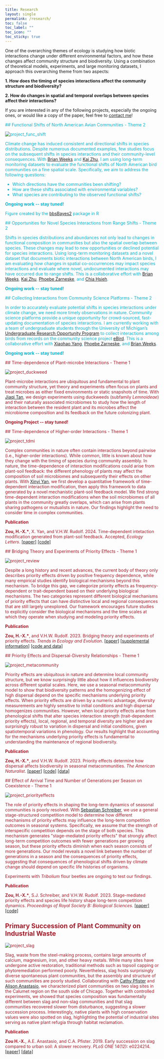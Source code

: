 ```yaml
---
title: Research
layout: single
permalink: /research/
toc: false
toc_label: ""
toc_icon: ""
toc_sticky: true
---
```


One of the overarching themes of ecology is studying how biotic interactions change under different environmental factors, and how these changes affect community structure and biodiversity. Using a combination of theoretical models, experiments, and large monitoring datasets, I approach this overarching theme from two aspects:

**1. How does the timing of species interactions affect the community structure and biodiversity?**

**2. How do changes in spatial and temporal overlaps between species affect their interactions?**

If you are interested in any of the following projects, especially the ongoing ones, or would like a copy of the paper, feel free to [contact me](mailto:hxzou.ecology@gmail.com)!

<span style="color: #0eb0c9;">
## Functional Shifts of North American Avian Communities - Theme 2
<span>

![project_func_shift](/images/project_func_shift.png)

Climate change has induced consistent and directional shifts in species distributions. Despite numerous documented examples, few studies focus on the subsequent shifts in species interactions and their community-level consequences. With [Brian Weeks](https://bcweeks.weebly.com/) and [Kai Zhu](https://zhulab.seas.umich.edu/), I am using long-term monitoring datasets to evaluate the functional shifts of North American bird communities on a fine spatial scale. Specifically, we aim to address the following questions:

- Which directions have the communities been shifting?
- How are these shifts associated with environmental variables?
- What species are contributing to the observed functional shifts?

**Ongoing work -- stay tuned!**

Figure created by the [bbsBayes2](https://bbsbayes.github.io/bbsBayes2/index.html) package in R

<span style="color: #0eb0c9;">
## Opportunities for Novel Species Interactions from Range Shifts - Theme 2
<span>

Shifts in species distributions and abundances not only lead to changes in functional composition in communities but also the spatial overlap between species. These changes may lead to new opportunities or declined potential for species interactions. Using long-term monitoring datasets and a novel dataset that documents biotic interactions between North American birds, I am evaluating how changes in spatial co-occurrences may impact species interactions and evaluate where novel, undocumented interactions may have occurred due to range shifts. This is a collaborative effort with [Brian Weeks](https://bcweeks.weebly.com/), [Kai Zhu](https://zhulab.seas.umich.edu/), [Phoebe Zarneske](https://www.communityecologylab.com/), and [Chia Hsieh](https://chiahsieh72.wixsite.com/chiahsieh). 

**Ongoing work -- stay tuned!**

<span style="color: #0eb0c9;">
## Collecting Interactions from Community Science Platforms - Theme 2
<span>

In order to accurately evaluate potential shifts in species interactions under climate change, we need more timely observations in nature. Community science platforms provide a unique opportunity for crowd-sourced, fast-updating documentation of species interactions. I am currently working with a team of undergraduate students through the University of Michigan’s [Undergraduate Research Opportunity Program](https://lsa.umich.edu/urop) to collect interactions among birds from records on the community science project [eBird](ebird.org). This is a collaborative effort with [Xiaohao Yang](https://www.xiaohaoyportfolio.com/), [Phoebe Zarneske](https://www.communityecologylab.com/), and [Brian Weeks](https://bcweeks.weebly.com/). 

**Ongoing work -- stay tuned!**

<span style="color: #a61b29;">
## Time-dependence of Plant-microbe Interactions - Theme 1
<span>

![project_duckweed](/images/project_duckweed.jpg)

Plant-microbe interactions are ubiquitous and fundamental to plant community structure, yet theory and experiments often focus on plants and treat microbes as either fixed environments or static snapshots of time. With [Jiaqi Tan](https://jiaqitan.wixsite.com/mysite), we design experiments using duckweeds (subfamily *Lemnoideae*) and their naturally associated microbiomes to study how the length of interaction between the resident plant and its microbes affect the microbiome composition and its feedback on the future colonizing plant.

**Ongoing Project -- stay tuned!**

<span style="color: #a61b29;">
## Time-dependence of Higher-order Interactions - Theme 1
<span>

![project_tdmi](/images/project_tdmi.png)

Complex communities in nature often contain interactions beyond pairwise (i.e., higher-order interactions). While common, little is known about how they change with the timing of species during community assembly. In nature, the time-dependence of interaction modifications could arise from plant-soil feedback: the different phenology of plants may affect the composition of soil microbiomes and subsequently their effects on other plants. With [Xinyi Yan](https://xinyi-yan.github.io/), we first develop a quantitative framework of time-dependent interaction modification, then apply this framework to data generated by a novel mechanistic plant-soil feedback model. We find strong time-dependent interaction modifications when the soil microbiomes of all plants in the community greatly overlaps, which can arise from plants sharing pathogens or mutualists in nature. Our findings highlight the need to consider time in complex communities.

**Publication**

**Zou, H.-X.\***, X. Yan, and V.H.W. Rudolf. 2024. Time-dependent intetaction modification generated from plant-soil feedback. Accepted, *Ecology Letters*. [[paper]](/files/Zou2024_EcolLett.pdf) [[code]](https://github.com/hengxingzou/Zou2023bioRXiv)

<span style="color: #a61b29;">
## Bridging Theory and Experiments of Priority Effects - Theme 1
<span>

![project_review](/images/project_rev.png)

Despite a long history and recent advances, the current body of theory only describes priority effects driven by positive frequency dependence, while many empirical studies identify biological mechanisms beyond this mechanism. To bridge this gap, we categorize priority effects as frequency-dependent or trait-dependent based on their underlying biological mechanisms. The two categories represent different biological mechanisms of priority effects that can have distinctive local and regional consequences that are still largely unexplored. Our framework encourages future studies to explicitly consider the biological mechanisms and the time scales at which they operate when studying and modeling priority effects.

**Publication**

**Zou, H.-X.\***, and V.H.W. Rudolf. 2023. Bridging theory and experiments of priority effects. *Trends in Ecology and Evolution*. [[paper]](/files/Zou2023_TrendsEcolEvol.pdf) [[supplemental information]](https://www.sciencedirect.com/science/article/pii/S0169534723002124?via%3Dihub#s0070:~:text=files%20included%20with-,this,-article) [[code and data]](https://github.com/hengxingzou/Zou2023TrendsEcolEvol)

<span style="color: #a61b29;">
## Priority Effects and Dispersal-Diversity Relationships - Theme 1
<span>

![project_metacommunity](/images/project_me.png)

Priority effects are ubiquitous in nature and determine local community structure, but we know surprisingly little about how it influences biodiversity across different spatial scales. Here, we use a seasonal metacommunity model to show that biodiversity patterns and the homogenizing effect of high dispersal depend on the specific mechanisms underlying priority effects. When priority effects are driven by a numeric advantage, diversity measurements are highly sensitive to initial conditions and high dispersal homogenizes communities. However, when local priority effects arise from phenological shifts that alter species interaction strength (trait-dependent priority effects), local, regional, and temporal diversity are higher and are surprisingly robust to variation in dispersal and initial conditions, given spatiotemporal variations in phenology. Our results highlight that accounting for the mechanisms underlying priority effects is fundamental to understanding the maintenance of regional biodiversity.

**Publication**

**Zou, H.-X.\***, and V.H.W. Rudolf. 2023. Priority effects determine how dispersal affects biodiversity in seasonal metacommunities. *The American Naturalist*. [[paper]](/files/Zou2023_AmNat.pdf) [[code]](https://github.com/hengxingzou/Zou2023AmNat) [[data]](https://doi.org/10.5061/dryad.sbcc2frb4)

<span style="color: #a61b29;">
## Effect of Arrival Time and Number of Generations per Season on Coexistence - Theme 1
<span>

![project_priorityeffects](/images/project_pe.png)

The role of priority effects in shaping the long-term dynamics of seasonal communities is poorly resolved. With [Sebastian Schreiber](https://schreiber.faculty.ucdavis.edu/), we use a general stage-structured competition model to determine how different mechanisms of priority effects may influence the long-term competition outcomes in seasonal systems. Specifically, we assume that the strength of interspecific competition depends on the stage of both species. This mechanism generates "stage-mediated priority effects" that strongly affect long-term competition outcomes with fewer generations per growing season, but these priority effects diminish when each season consists of more generations. Our model reveals a novel link between the number of generations in a season and the consequences of priority effects, suggesting that consequences of phenological shifts driven by climate change should depend on specific life histories of organisms.

Experiments with *Tribolium* flour beetles are ongoing to test our findings.

**Publication**

**Zou, H.-X.\***, S.J. Schreiber, and V.H.W. Rudolf. 2023. Stage-mediated priority effects and species life history shape long-term competition dynamics. *Proceedings of Royal Society B: Biological Sciences*. [[paper]](/files/Zou2023_ProcRSocB.pdf) [[code]](https://github.com/hengxingzou/Zou2023ProcRSocB)

## Primary Succession of Plant Community on Industrial Waste

![project_slag](/images/project_slag.jpg)

Slag, waste from the steel-making process, contains large amounts of calcium, magnesium, iron, and other heavy metals. While many sites have undergone active restoration, traditional methods such as topsoil capping or phytoremediation performed poorly. Nevertheless, slag hosts surprisingly diverse spontaneous plant communities, but the assembly and structure of such communities are poorly studied. Collaborating with [Cathy Pfister](https://pfisterlab.uchicago.edu/) and [Alison Anastasio](https://sites.google.com/site/alisonanastasio/), we characterized plant communities on two slag sites in the Calumet region on the south side of Chicago. Together with controlled experiments, we showed that species composition was fundamentally different between slag and non-slag communities and that slag communities recovered slower from disturbance, suggesting a slower succession process. Interestingly, native plants with high conservation values were also spotted on slag, highlighting the potential of industrial sites serving as native plant refugia through habitat reclamation.

**Publication**

**Zou H.-X.**, A.E. Anastasio, and C.A. Pfister. 2019. Early succession on slag compared to urban soil: A slower recovery. *PLoS ONE* 14(12): e0224214. [[paper]](https://doi.org/10.1371/journal.pone.0224214) [[data]](https://figshare.com/s/b1f5158a1ea5030d5a92)

